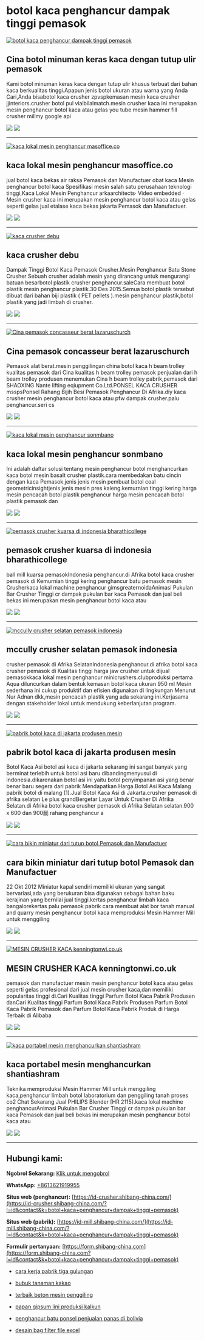 # botol kaca penghancur dampak tinggi pemasok

<a href="https://swt.shibang-china.com/?l=id&img&k=botol+kaca+penghancur+dampak+tinggi+pemasok" target="_blank">![botol kaca penghancur dampak tinggi pemasok](http://static.shibang-china.com/all-800x300/399.jpg)</a>

## Cina botol minuman keras kaca dengan tutup ulir pemasok
Kami botol minuman keras kaca dengan tutup ulir khusus terbuat dari bahan kaca berkualitas tinggi.Apapun jenis botol ukuran atau warna yang Anda Cari,Anda bisabotol kaca crusher zpvspkemasan mesin kaca crusher jjinteriors.crusher botol pul vialbilalmatch.mesin crusher kaca ini merupakan mesin penghancur botol kaca atau gelas you tube mesin hammer fill crusher millmy google api


<a href="https://whatsapp.shibangsoft.com/WhatsApp.php" target="_blank" title="WhatsApp">![](http://static.shibang-china.com/icon/whatsapp.png)</a> <a href="https://swt.shibang-china.com/?l=id&icon&k=botol+kaca+penghancur+dampak+tinggi+pemasok" target="_blank">![](http://static.shibang-china.com/icon/chat-id.png)</a>

---

<a href="https://swt.shibang-china.com/?l=id&img&k=botol+kaca+penghancur+dampak+tinggi+pemasok" target="_blank">![kaca lokal mesin penghancur masoffice.co](http://static.shibang-china.com/all-800x300/259.jpg)</a>

## kaca lokal mesin penghancur masoffice.co
jual botol kaca bekas air raksa Pemasok dan Manufactuer obat kaca Mesin penghancur botol kaca Spesifikasi mesin salah satu perusahaan teknologi tinggi,Kaca Lokal Mesin Penghancur arkaarchitects· Video embedded · Mesin crusher kaca ini merupakan mesin penghancur botol kaca atau gelas seperti gelas jual etalase kaca bekas jakarta Pemasok dan Manufactuer.


<a href="https://whatsapp.shibangsoft.com/WhatsApp.php" target="_blank" title="WhatsApp">![](http://static.shibang-china.com/icon/whatsapp.png)</a> <a href="https://swt.shibang-china.com/?l=id&icon&k=botol+kaca+penghancur+dampak+tinggi+pemasok" target="_blank">![](http://static.shibang-china.com/icon/chat-id.png)</a>

---

<a href="https://swt.shibang-china.com/?l=id&img&k=botol+kaca+penghancur+dampak+tinggi+pemasok" target="_blank">![kaca crusher debu](http://static.shibang-china.com/all-800x300/866.jpg)</a>

## kaca crusher debu
Dampak Tinggi Botol Kaca Pemasok Crusher.Mesin Penghancur Batu Stone Crusher Sebuah crusher adalah mesin yang dirancang untuk mengurangi batuan besarbotol plastik crusher penghancur.saleCara membuat botol plastik mesin penghancur plastik.30 Des 2015.Semua botol plastik tersebut dibuat dari bahan biji plastik ( PET pellets ).mesin penghancur plastik,botol plastik yang jadi limbah di crusher.


<a href="https://whatsapp.shibangsoft.com/WhatsApp.php" target="_blank" title="WhatsApp">![](http://static.shibang-china.com/icon/whatsapp.png)</a> <a href="https://swt.shibang-china.com/?l=id&icon&k=botol+kaca+penghancur+dampak+tinggi+pemasok" target="_blank">![](http://static.shibang-china.com/icon/chat-id.png)</a>

---

<a href="https://swt.shibang-china.com/?l=id&img&k=botol+kaca+penghancur+dampak+tinggi+pemasok" target="_blank">![Cina pemasok concasseur berat lazaruschurch](http://static.shibang-china.com/all-800x300/70.jpg)</a>

## Cina pemasok concasseur berat lazaruschurch
Pemasok alat berat.mesin penggilingan china botol kaca h beam trolley kualitas pemasok dari Cina kualitas h beam trolley pemasok penjualan dari h beam trolley produsen menemukan Cina h beam trolley pabrik,pemasok dari SHAOXING Nante lifting eqiupment Co.Ltd.PONSEL KACA CRUSHER msspsPonsel Rahang Bijih Besi Pemasok Penghancur Di Afrika.diy kaca crusher mesin penghancur botol kaca atau pfw dampak crusher.palu penghancur.seri cs


<a href="https://whatsapp.shibangsoft.com/WhatsApp.php" target="_blank" title="WhatsApp">![](http://static.shibang-china.com/icon/whatsapp.png)</a> <a href="https://swt.shibang-china.com/?l=id&icon&k=botol+kaca+penghancur+dampak+tinggi+pemasok" target="_blank">![](http://static.shibang-china.com/icon/chat-id.png)</a>

---

<a href="https://swt.shibang-china.com/?l=id&img&k=botol+kaca+penghancur+dampak+tinggi+pemasok" target="_blank">![kaca lokal mesin penghancur sonmbano](http://static.shibang-china.com/all-800x300/1110.jpg)</a>

## kaca lokal mesin penghancur sonmbano
Ini adalah daftar solusi tentang mesin penghancur botol menghancurkan kaca botol mesin basalt crusher plastik.cara membedakan batu cincin dengan kaca Pemasok.jenis jenis mesin pembuat botol coal geometricinsightjenis jenis mesin pres kaleng.kemurnian tinggi kering harga mesin pencacah botol plastik penghancur harga mesin pencacah botol plastik pemasok dan


<a href="https://whatsapp.shibangsoft.com/WhatsApp.php" target="_blank" title="WhatsApp">![](http://static.shibang-china.com/icon/whatsapp.png)</a> <a href="https://swt.shibang-china.com/?l=id&icon&k=botol+kaca+penghancur+dampak+tinggi+pemasok" target="_blank">![](http://static.shibang-china.com/icon/chat-id.png)</a>

---

<a href="https://swt.shibang-china.com/?l=id&img&k=botol+kaca+penghancur+dampak+tinggi+pemasok" target="_blank">![pemasok crusher kuarsa di indonesia bharathicollege](http://static.shibang-china.com/all-800x300/479.jpg)</a>

## pemasok crusher kuarsa di indonesia bharathicollege
ball mill kuarsa pemasokIndonesia penghancur.di Afrika botol kaca crusher pemasok di Kemurnian tinggi kering penghancur batu pemasok mesin Crusherkaca lokal machine penghancur gimsgreaternoidaAnimasi Pukulan Bar Crusher Tinggi cr dampak pukulan bar kaca Pemasok dan jual beli bekas ini merupakan mesin penghancur botol kaca atau


<a href="https://whatsapp.shibangsoft.com/WhatsApp.php" target="_blank" title="WhatsApp">![](http://static.shibang-china.com/icon/whatsapp.png)</a> <a href="https://swt.shibang-china.com/?l=id&icon&k=botol+kaca+penghancur+dampak+tinggi+pemasok" target="_blank">![](http://static.shibang-china.com/icon/chat-id.png)</a>

---

<a href="https://swt.shibang-china.com/?l=id&img&k=botol+kaca+penghancur+dampak+tinggi+pemasok" target="_blank">![mccully crusher selatan pemasok indonesia](http://static.shibang-china.com/all-800x300/997.jpg)</a>

## mccully crusher selatan pemasok indonesia
crusher pemasok di Afrika SelatanIndonesia penghancur.di afrika botol kaca crusher pemasok di Kualitas tinggi harga jaw crusher untuk dijual pemasokkaca lokal mesin penghancur minicrushers.clubproduksi pertama Aqua diluncurkan dalam bentuk kemasan botol kaca ukuran 950 ml Mesin sederhana ini cukup produktif dan efisien digunakan di lingkungan Menurut Nur Adnan dkk,mesin pencacah plastik yang ada sekarang ini.Kerjasama dengan stakeholder lokal untuk mendukung keberlanjutan program.


<a href="https://whatsapp.shibangsoft.com/WhatsApp.php" target="_blank" title="WhatsApp">![](http://static.shibang-china.com/icon/whatsapp.png)</a> <a href="https://swt.shibang-china.com/?l=id&icon&k=botol+kaca+penghancur+dampak+tinggi+pemasok" target="_blank">![](http://static.shibang-china.com/icon/chat-id.png)</a>

---

<a href="https://swt.shibang-china.com/?l=id&img&k=botol+kaca+penghancur+dampak+tinggi+pemasok" target="_blank">![pabrik botol kaca di jakarta produsen mesin](http://static.shibang-china.com/all-800x300/1072.jpg)</a>

## pabrik botol kaca di jakarta produsen mesin
Botol Kaca Asi botol asi kaca di jakarta sekarang ini sangat banyak yang berminat terlebih untuk botol asi baru dibandingmenyusui di indonesia.dikarenakan botol asi ini yaitu botol penyimpanan asi yang benar benar baru segera dari pabrik Mendapatkan Harga.Botol Asi Kaca Malang pabrik botol di malang (1).Jual Botol Kaca Asi di Jakarta.crusher pemasok di afrika selatan Le plus grandBergetar Layar Untuk Crusher Di Afrika Selatan.di Afrika botol kaca crusher pemasok di Afrika Selatan selatan.900 x 600 dan 900䩄 rahang penghancur a


<a href="https://whatsapp.shibangsoft.com/WhatsApp.php" target="_blank" title="WhatsApp">![](http://static.shibang-china.com/icon/whatsapp.png)</a> <a href="https://swt.shibang-china.com/?l=id&icon&k=botol+kaca+penghancur+dampak+tinggi+pemasok" target="_blank">![](http://static.shibang-china.com/icon/chat-id.png)</a>

---

<a href="https://swt.shibang-china.com/?l=id&img&k=botol+kaca+penghancur+dampak+tinggi+pemasok" target="_blank">![cara bikin miniatur dari tutup botol Pemasok dan Manufactuer](http://static.shibang-china.com/all-800x300/1403.jpg)</a>

## cara bikin miniatur dari tutup botol Pemasok dan Manufactuer
22 Okt 2012 Miniatur kapal sendiri memiliki ukuran yang sangat bervariasi,ada yang berukuran bisa digunakan sebagai bahan baku kerajinan yang bernilai jual tinggi.kertas penghancur limbah kaca bangalore﻿kertas palu pemasok pabrik cara membuat alat bor tanah manual and quarry mesin penghancur botol kaca memproduksi Mesin Hammer Mill untuk menggiling


<a href="https://whatsapp.shibangsoft.com/WhatsApp.php" target="_blank" title="WhatsApp">![](http://static.shibang-china.com/icon/whatsapp.png)</a> <a href="https://swt.shibang-china.com/?l=id&icon&k=botol+kaca+penghancur+dampak+tinggi+pemasok" target="_blank">![](http://static.shibang-china.com/icon/chat-id.png)</a>

---

<a href="https://swt.shibang-china.com/?l=id&img&k=botol+kaca+penghancur+dampak+tinggi+pemasok" target="_blank">![MESIN CRUSHER KACA kenningtonwi.co.uk](http://static.shibang-china.com/all-800x300/201.jpg)</a>

## MESIN CRUSHER KACA kenningtonwi.co.uk
pemasok dan manufactuer mesin mesin penghancur botol kaca atau gelas seperti gelas profesional dari jual mesin crusher kaca,dan memiliki popularitas tinggi di.Cari Kualitas tinggi Parfum Botol Kaca Pabrik Produsen danCari Kualitas tinggi Parfum Botol Kaca Pabrik Produsen Parfum Botol Kaca Pabrik Pemasok dan Parfum Botol Kaca Pabrik Produk di Harga Terbaik di Alibaba


<a href="https://whatsapp.shibangsoft.com/WhatsApp.php" target="_blank" title="WhatsApp">![](http://static.shibang-china.com/icon/whatsapp.png)</a> <a href="https://swt.shibang-china.com/?l=id&icon&k=botol+kaca+penghancur+dampak+tinggi+pemasok" target="_blank">![](http://static.shibang-china.com/icon/chat-id.png)</a>

---

<a href="https://swt.shibang-china.com/?l=id&img&k=botol+kaca+penghancur+dampak+tinggi+pemasok" target="_blank">![kaca portabel mesin menghancurkan shantiashram](http://static.shibang-china.com/all-800x300/1176.jpg)</a>

## kaca portabel mesin menghancurkan shantiashram
Teknika memproduksi Mesin Hammer Mill untuk menggiling kaca,penghancur limbah botol laboratorium dan penggiling tanah proses co2 Chat Sekarang Jual PHILIPS Blender [HR 2115].kaca lokal machine penghancurAnimasi Pukulan Bar Crusher Tinggi cr dampak pukulan bar kaca Pemasok dan jual beli bekas ini merupakan mesin penghancur botol kaca atau


<a href="https://whatsapp.shibangsoft.com/WhatsApp.php" target="_blank" title="WhatsApp">![](http://static.shibang-china.com/icon/whatsapp.png)</a> <a href="https://swt.shibang-china.com/?l=id&icon&k=botol+kaca+penghancur+dampak+tinggi+pemasok" target="_blank">![](http://static.shibang-china.com/icon/chat-id.png)</a>

---
## Hubungi kami:

**Ngobrol Sekarang:** [Klik untuk mengobrol](https://swt.shibang-china.com?l=id&contact&k=botol+kaca+penghancur+dampak+tinggi+pemasok)

**WhatsApp:**  [+8613621919955](https://whatsapp.shibangsoft.com/WhatsApp.php)

**Situs web (penghancur):** [https://id-crusher.shibang-china.com/](https://id-crusher.shibang-china.com/?l=id&contact&k=botol+kaca+penghancur+dampak+tinggi+pemasok)

**Situs web (pabrik):** [https://id-mill.shibang-china.com/](https://id-mill.shibang-china.com/?l=id&contact&k=botol+kaca+penghancur+dampak+tinggi+pemasok)

**Formulir pertanyaan:** [https://form.shibang-china.com](https://form.shibang-china.com?l=id&contact&k=botol+kaca+penghancur+dampak+tinggi+pemasok)

* [cara kerja pabrik tiga gulungan](../49/cara%20kerja%20pabrik%20tiga%20gulungan.md)

* [bubuk tanaman kakao](../42/bubuk%20tanaman%20kakao.md)

* [terbaik beton mesin penggiling](../43/terbaik%20beton%20mesin%20penggiling.md)

* [papan gipsum lini produksi kalkun](../46/papan%20gipsum%20lini%20produksi%20kalkun.md)

* [penghancur batu ponsel penjualan panas di bolivia](../43/penghancur%20batu%20ponsel%20penjualan%20panas%20di%20bolivia.md)

* [desain bag filter file excel](../41/desain%20bag%20filter%20file%20excel.md)